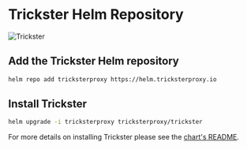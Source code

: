 # Trickster Helm Repository

![Trickster](https://helm.tricksterproxy.io/img/trickster-horizontal.png)

## Add the Trickster Helm repository

```bash
helm repo add tricksterproxy https://helm.tricksterproxy.io
```

## Install Trickster

```bash
helm upgrade -i tricksterproxy tricksterproxy/trickster
```

For more details on installing Trickster please see the [chart's README](https://github.com/tricksterproxy/helm-charts/tree/master/charts/trickster).
